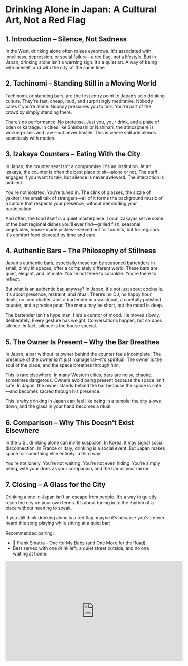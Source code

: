 # Drinking Alone in Japan: A Cultural Art, Not a Red Flag

## 1. Introduction – Silence, Not Sadness

In the West, drinking alone often raises eyebrows. It's associated with loneliness, depression, or social failure—a red flag, not a lifestyle. But in Japan, drinking alone isn’t a warning sign. It’s a quiet art. A way of being with oneself, and with the city, at the same time.

## 2. Tachinomi – Standing Still in a Moving World

Tachinomi, or standing bars, are the first entry point to Japan’s solo drinking culture. They're fast, cheap, loud, and surprisingly meditative. Nobody cares if you're alone. Nobody pressures you to talk. You're part of the crowd by simply standing there.

There’s no performance. No pretense. Just you, your drink, and a plate of oden or karaage. In cities like Shinbashi or Nishinari, the atmosphere is working-class and raw—but never hostile. This is where solitude blends seamlessly with motion.

## 3. Izakaya Counters – Eating With the City

In Japan, the counter seat isn't a compromise. It's an institution. At an izakaya, the counter is often the best place to sit—alone or not. The staff engages if you want to talk, but silence is never awkward. The interaction is ambient.

You're not isolated. You're tuned in. The clink of glasses, the sizzle of yakitori, the small talk of strangers—all of it forms the background music of a culture that respects your presence, without demanding your participation.

And often, the food itself is a quiet masterpiece. Local izakayas serve some of the best regional dishes you’ll ever find—grilled fish, seasonal vegetables, house-made pickles—served not for tourists, but for regulars. It's comfort food elevated by time and care.

## 4. Authentic Bars – The Philosophy of Stillness

Japan's authentic bars, especially those run by seasoned bartenders in small, dimly lit spaces, offer a completely different world. These bars are quiet, elegant, and intimate. You're not there to socialize. You're there to reflect.

But what is an authentic bar, anyway? In Japan, it's not just about cocktails. It's about presence, restraint, and ritual. There’s no DJ, no happy hour deals, no loud chatter. Just a bartender in a waistcoat, a carefully polished counter, and a precise pour. The menu may be short, but the mood is deep.

The bartender isn’t a hype man. He’s a curator of mood. He moves slowly, deliberately. Every gesture has weight. Conversations happen, but so does silence. In fact, silence is the house special.

## 5. The Owner Is Present – Why the Bar Breathes

In Japan, a bar without its owner behind the counter feels incomplete. The presence of the owner isn't just managerial—it's spiritual. The owner is the soul of the place, and the space breathes through him.

This is rare elsewhere. In many Western cities, bars are noisy, chaotic, sometimes dangerous. Owners avoid being present because the space isn't safe. In Japan, the owner stands behind the bar because the space is safe—and becomes sacred through his presence.

This is why drinking in Japan can feel like being in a temple: the city slows down, and the glass in your hand becomes a ritual.

## 6. Comparison – Why This Doesn’t Exist Elsewhere

In the U.S., drinking alone can invite suspicion. In Korea, it may signal social disconnection. In France or Italy, drinking is a social event. But Japan makes space for something else entirely: a third way.

You’re not lonely. You’re not waiting. You’re not even hiding. You’re simply being, with your drink as your companion, and the bar as your mirror.

## 7. Closing – A Glass for the City

Drinking alone in Japan isn’t an escape from people. It’s a way to quietly rejoin the city on your own terms. It’s about tuning in to the rhythm of a place without needing to speak.

If you still think drinking alone is a red flag, maybe it’s because you’ve never heard this song playing while sitting at a quiet bar:

Recommended pairing:
- 🎵 Frank Sinatra – One for My Baby (and One More for the Road)
- Best served with one drink left, a quiet street outside, and no one waiting at home.

<iframe width="560" height="315" src="https://www.youtube.com/embed/3jHr5JbTeRY?si=GJQj7ZO6hUllaKeX" title="YouTube video player" frameborder="0" allow="accelerometer; autoplay; clipboard-write; encrypted-media; gyroscope; picture-in-picture; web-share" referrerpolicy="strict-origin-when-cross-origin" allowfullscreen></iframe>
